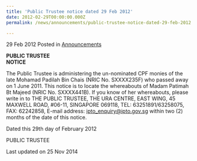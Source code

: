 ```yaml
---
title: 'Public Trustee notice dated 29 Feb 2012'
date: 2012-02-29T00:00:00.000Z
permalink: /news/announcements/public-trustee-notice-dated-29-feb-2012

---
```




29 Feb 2012 Posted in [Announcements](/news/announcements)

**PUBLIC TRUSTEE**  
**NOTICE**  



The Public Trustee is administering the un-nominated CPF monies of the late Mohamad Padilah Bin Chais (NRIC No. SXXXX235F) who passed away on 1 June 2011. This notice is to locate the whereabouts of Madam Patimah Bt Majeed (NRIC No. SXXXX441B). If you know of her whereabouts, please write in to THE PUBLIC TRUSTEE, THE URA CENTRE, EAST WING, 45 MAXWELL ROAD, #06-11, SINGAPORE 069118, TEL: 63251891/63258075, FAX: 62242858, E-mail address: <ipto_enquiry@ipto.gov.sg> within two (2) months of the date of this notice.
 
Dated this 29th day of February 2012
 
PUBLIC TRUSTEE


<p class="right-side-updated">Last updated on 25 Nov 2014</p> 
